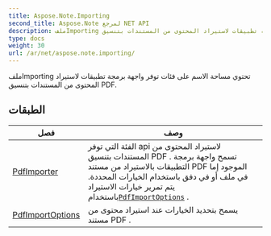```yaml
---
title: Aspose.Note.Importing
second_title: Aspose.Note لمرجع NET API
description: ملفImporting تحتوي مساحة الاسم على فئات توفر واجهة برمجة تطبيقات لاستيراد المحتوى من المستندات بتنسيق PDF.
type: docs
weight: 30
url: /ar/net/aspose.note.importing/
---
```

ملفImporting تحتوي مساحة الاسم على فئات توفر واجهة برمجة تطبيقات لاستيراد المحتوى من المستندات بتنسيق PDF.

## الطبقات

| فصل | وصف |
| --- | --- |
| [PdfImporter](./pdfimporter/) | الفئة التي توفر api لاستيراد المحتوى من المستندات بتنسيق PDF . تسمح واجهة برمجة التطبيقات بالاستيراد من مستند PDF الموجود إما في ملف أو في دفق باستخدام الخيارات المحددة. يتم تمرير خيارات الاستيراد باستخدام[`PdfImportOptions`](../aspose.note.importing/pdfimportoptions/) . |
| [PdfImportOptions](./pdfimportoptions/) | يسمح بتحديد الخيارات عند استيراد محتوى من مستند PDF . |


